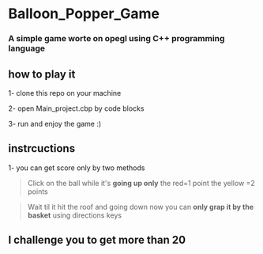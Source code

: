 # Balloon_Popper_Game
### A simple game worte on opegl using C++ programming language

## how to play it 
1- clone this repo on your machine 

2- open Main_project.cbp by code blocks

3- run and enjoy the game :)

## instrcuctions
1- you can get score only by two methods 
  > Click on the ball while it's **going up only** the red=1 point the yellow =2 points

  > Wait til it hit the roof and going down now you can **only grap it by the basket** using directions keys

## I challenge you to get more than 20 
